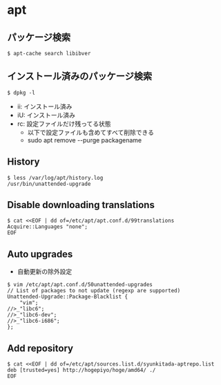 # apt

## パッケージ検索

```
$ apt-cache search libibver
```

## インストール済みのパッケージ検索

```
$ dpkg -l
```

- ii: インストール済み
- iU: インストール済み
- rc: 設定ファイルだけ残ってる状態
  - 以下で設定ファイルも含めてすべて削除できる
  - sudo apt remove --purge packagename

## History

```
$ less /var/log/apt/history.log
/usr/bin/unattended-upgrade
```

## Disable downloading translations

```
$ cat <<EOF | dd of=/etc/apt/apt.conf.d/99translations
Acquire::Languages "none";
EOF
```

## Auto upgrades

- 自動更新の除外設定

```
$ vim /etc/apt/apt.conf.d/50unattended-upgrades
// List of packages to not update (regexp are supported)
Unattended-Upgrade::Package-Blacklist {
    "vim";
//>_"libc6";
//>_"libc6-dev";
//>_"libc6-i686";
};
```

## Add repository

```
$ cat <<EOF | dd of=/etc/apt/sources.list.d/syunkitada-aptrepo.list
deb [trusted=yes] http://hogepiyo/hoge/amd64/ ./
EOF
```
